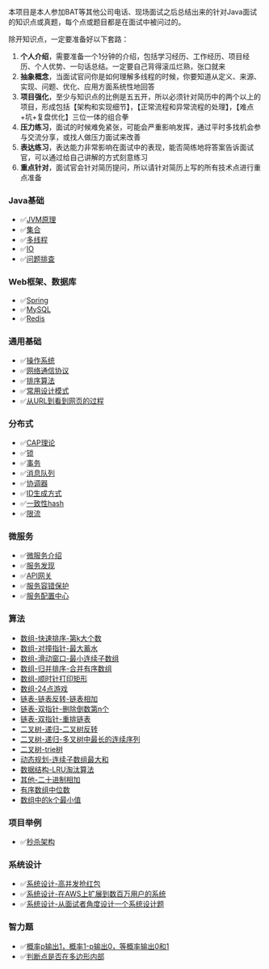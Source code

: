 本项目是本人参加BAT等其他公司电话、现场面试之后总结出来的针对Java面试的知识点或真题，每个点或题目都是在面试中被问过的。

除开知识点，一定要准备好以下套路：  
1. **个人介绍**，需要准备一个1分钟的介绍，包括学习经历、工作经历、项目经历、个人优势、一句话总结。一定要自己背得滚瓜烂熟，张口就来
2. **抽象概念**，当面试官问你是如何理解多线程的时候，你要知道从定义、来源、实现、问题、优化、应用方面系统性地回答
3. **项目强化**，至少与知识点的比例是五五开，所以必须针对简历中的两个以上的项目，形成包括【架构和实现细节】，【正常流程和异常流程的处理】，【难点+坑+复盘优化】三位一体的组合拳
4. **压力练习**，面试的时候难免紧张，可能会严重影响发挥，通过平时多找机会参与交流分享，或找人做压力面试来改善
5. **表达练习**，表达能力非常影响在面试中的表现，能否简练地将答案告诉面试官，可以通过给自己讲解的方式刻意练习
6. **重点针对**，面试官会针对简历提问，所以请针对简历上写的所有技术点进行重点准备

### Java基础
* ✅[JVM原理](MD/Java基础-JVM原理.md)
* ✅[集合](MD/Java基础-集合.md)
* ✅[多线程](MD/Java基础-多线程.md)
* ✅[IO](MD/Java基础-IO.md)
* ✅[问题排查](https://www.wangtianyi.top/article/2018-07-20-javasheng-chan-huan-jing-xia-wen-ti-pai-cha/?utm_source=github&utm_medium=github)
### Web框架、数据库
* ✅[Spring](MD/Web框架-Spring.md)
* ✅[MySQL](MD/数据库-MySQL.md)
* ✅[Redis](MD/数据库-Redis.md)
### 通用基础
* ✅[操作系统](MD/通用基础-操作系统.md)
* ✅[网络通信协议](MD/通用基础-网络通信协议.md)
* ✅[排序算法](MD/通用基础-排序算法.md)
* ✅[常用设计模式](MD/通用基础-设计模式.md)
* ✅[从URL到看到网页的过程](https://www.wangtianyi.top/article/2017-10-22-cong-urlkai-shi-,ding-wei-shi-jie/?utm_source=github&utm_medium=github)
### 分布式
* ✅[CAP理论](MD/分布式-CAP理论.md)
* ✅[锁](MD/分布式-锁.md)
* ✅[事务](MD/分布式-事务.md)
* ✅[消息队列](MD/分布式-消息队列.md)
* ✅[协调器](MD/分布式-协调器.md)
* ✅[ID生成方式](MD/分布式-ID生成方式.md)
* ✅[一致性hash](MD/分布式-一致性hash.md)
* ✅[限流](MD/分布式-限流.md)
### 微服务
* ✅[微服务介绍](https://www.wangtianyi.top/article/2017-04-16-microservies-1-introduction-to-microservies/?utm_source=github&utm_medium=github)
* ✅[服务发现](MD/微服务-服务注册与发现.md)
* ✅[API网关](MD/微服务-网关.md)
* ✅[服务容错保护](MD/微服务-服务容错保护.md)
* ✅[服务配置中心](MD/微服务-服务配置中心.md)
### 算法
* [数组-快速排序-第k大个数](MD/算法-数组-快速排序-第k大个数.md)
* [数组-对撞指针-最大蓄水](MD/算法-数组-对撞指针-最大蓄水.md)
* [数组-滑动窗口-最小连续子数组](MD/算法-数组-滑动窗口-最小连续子数组.md)
* [数组-归并排序-合并有序数组](MD/算法-数组-归并排序-合并有序数组.md)
* [数组-顺时针打印矩形](https://www.nowcoder.com/practice/9b4c81a02cd34f76be2659fa0d54342a)
* [数组-24点游戏](https://leetcode.cn/problems/24-game/description/)
* [链表-链表反转-链表相加](MD/算法-链表-反转链表-链表相加.md)
* [链表-双指针-删除倒数第n个](MD/算法-链表-双指针-删除倒数第n个.md)
* [链表-双指针-重排链表](https://leetcode.cn/problems/reorder-list/description/)
* [二叉树-递归-二叉树反转](MD/算法-二叉树-递归-二叉树反转.md)
* [二叉树-递归-多叉树中最长的连续序列](MD/算法-二叉树-多叉树中最长的连续序列.md)
* [二叉树-trie树](https://leetcode.cn/problems/implement-trie-prefix-tree/description/)
* [动态规划-连续子数组最大和](MD/算法-动态规划-连续子数组最大和.md)
* [数据结构-LRU淘汰算法](MD/算法-数据结构-LRU淘汰算法.md)
* [其他-二十进制相加](MD/算法-其他-二十进制相加.md)
* [有序数组中位数](https://leetcode-cn.com/problems/median-of-two-sorted-arrays/solution/xun-zhao-liang-ge-you-xu-shu-zu-de-zhong-wei-s-114/)
* [数组中的k个最小值](https://leetcode-cn.com/problems/zui-xiao-de-kge-shu-lcof/solution/zui-xiao-de-kge-shu-by-leetcode-solution/)
### 项目举例
* ✅[秒杀架构](MD/秒杀架构.md)
### 系统设计
* ✅[系统设计-高并发抢红包](MD/系统设计-高并发抢红包.md)
* ✅[系统设计-在AWS上扩展到数百万用户的系统](https://www.wangtianyi.top/article/2019-03-06-zai-awsshang-kuo-zhan-dao-shu-bai-mo-yong-hu-de-xi-tong/?utm_source=github&utm_medium=github)
* ✅[系统设计-从面试者角度设计一个系统设计题](https://www.wangtianyi.top/article/2018-08-31-xi-tong-she-ji-mian-shi-ti-zong-he-kao-cha-mian-shi-zhe-de-da-zhao/?utm_source=github&utm_medium=github)
### 智力题
* ✅[概率p输出1，概率1-p输出0，等概率输出0和1](https://blog.csdn.net/qq_29108585/article/details/60765640)
* ✅[判断点是否在多边形内部](https://www.cnblogs.com/muyefeiwu/p/11260366.html)
